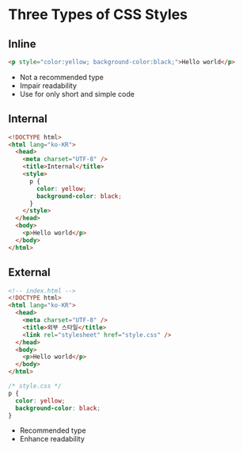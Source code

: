 # Three Types of CSS Styles

## Inline

```HTML
<p style="color:yellow; background-color:black;">Hello world</p>
```

- Not a recommended type
- Impair readability
- Use for only short and simple code

## Internal

```HTML
<!DOCTYPE html>
<html lang="ko-KR">
  <head>
    <meta charset="UTF-8" />
    <title>Internal</title>
    <style>
      p {
        color: yellow;
        background-color: black;
      }
    </style>
  </head>
  <body>
    <p>Hello world</p>
  </body>
</html>
```

## External

```HTML
<!-- index.html -->
<!DOCTYPE html>
<html lang="ko-KR">
  <head>
    <meta charset="UTF-8" />
    <title>외부 스타일</title>
    <link rel="stylesheet" href="style.css" />
  </head>
  <body>
    <p>Hello world</p>
  </body>
</html>
```

```CSS
/* style.css */
p {
  color: yellow;
  background-color: black;
}
```

- Recommended type
- Enhance readability
